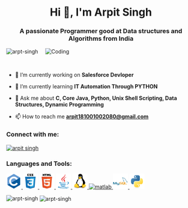 <h1 align="center">Hi 👋, I'm Arpit Singh</h1>
<h3 align="center">A passionate Programmer good at Data structures and Algorithms from India</h3>
<img align="right" alt="Coding" width="400" src="https://tenor.com/view/coding-gif-24297652.gif">

<p align="left"> <img src="https://komarev.com/ghpvc/?username=arpt-singh&label=Profile%20views&color=0e75b6&style=flat" alt="arpt-singh" /> </p>

<p align="left"> <a href="https://twitter.com/" target="blank"><img src="https://img.shields.io/twitter/follow/?logo=twitter&style=for-the-badge" alt="" /></a> </p>

- 🔭 I’m currently working on **Salesforce Devloper**

- 🌱 I’m currently learning **IT Automation Through PYTHON**

- 💬 Ask me about **C, Core Java, Python, Unix Shell Scripting, Data Structures, Dynamic Programming**

- 📫 How to reach me **arpit181001002080@gmail.com**

<h3 align="left">Connect with me:</h3>
<p align="left">
<a href="https://linkedin.com/in/arpit singh" target="blank"><img align="center" src="https://raw.githubusercontent.com/rahuldkjain/github-profile-readme-generator/master/src/images/icons/Social/linked-in-alt.svg" alt="arpit singh" height="30" width="40" /></a>
</p>

<h3 align="left">Languages and Tools:</h3>
<p align="left"> <a href="https://www.cprogramming.com/" target="_blank" rel="noreferrer"> <img src="https://raw.githubusercontent.com/devicons/devicon/master/icons/c/c-original.svg" alt="c" width="40" height="40"/> </a> <a href="https://www.w3schools.com/css/" target="_blank" rel="noreferrer"> <img src="https://raw.githubusercontent.com/devicons/devicon/master/icons/css3/css3-original-wordmark.svg" alt="css3" width="40" height="40"/> </a> <a href="https://www.w3.org/html/" target="_blank" rel="noreferrer"> <img src="https://raw.githubusercontent.com/devicons/devicon/master/icons/html5/html5-original-wordmark.svg" alt="html5" width="40" height="40"/> </a> <a href="https://www.java.com" target="_blank" rel="noreferrer"> <img src="https://raw.githubusercontent.com/devicons/devicon/master/icons/java/java-original.svg" alt="java" width="40" height="40"/> </a> <a href="https://www.linux.org/" target="_blank" rel="noreferrer"> <img src="https://raw.githubusercontent.com/devicons/devicon/master/icons/linux/linux-original.svg" alt="linux" width="40" height="40"/> </a> <a href="https://www.mathworks.com/" target="_blank" rel="noreferrer"> <img src="https://upload.wikimedia.org/wikipedia/commons/2/21/Matlab_Logo.png" alt="matlab" width="40" height="40"/> </a> <a href="https://www.mysql.com/" target="_blank" rel="noreferrer"> <img src="https://raw.githubusercontent.com/devicons/devicon/master/icons/mysql/mysql-original-wordmark.svg" alt="mysql" width="40" height="40"/> </a> <a href="https://www.python.org" target="_blank" rel="noreferrer"> <img src="https://raw.githubusercontent.com/devicons/devicon/master/icons/python/python-original.svg" alt="python" width="40" height="40"/> </a> </p>

<p><img align="left" src="https://github-readme-stats.vercel.app/api/top-langs?username=arpt-singh&show_icons=true&locale=en&layout=compact" alt="arpt-singh" /></p>

<p>&nbsp;<img align="center" src="https://github-readme-stats.vercel.app/api?username=arpt-singh&show_icons=true&locale=en" alt="arpt-singh" /></p>
